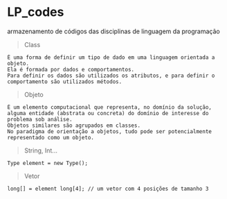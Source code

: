 # LP_codes
armazenamento de códigos das disciplinas de linguagem da programação

> Class
```
É uma forma de definir um tipo de dado em uma linguagem orientada a objeto. 
Ela é formada por dados e comportamentos. 
Para definir os dados são utilizados os atributos, e para definir o comportamento são utilizados métodos.
```

> Objeto
```
É um elemento computacional que representa, no domínio da solução, 
alguma entidade (abstrata ou concreta) do domínio de interesse do problema sob análise.
Objetos similares são agrupados em classes. 
No paradigma de orientação a objetos, tudo pode ser potencialmente representado como um objeto.
```

> String, Int...
```
Type element = new Type();
```

> Vetor
```
long[] = element long[4]; // um vetor com 4 posições de tamanho 3
```
